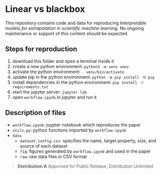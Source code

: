# Linear vs blackbox

This repository contains code and data for reproducing *Interpretable models for extrapolation in scientific machine learning*. No ongoing maintenance or support of this content should be expected.

## Steps for reproduction
1. download this folder and open a terminal inside it
1. create a new python environment: `python3 -m venv venv`
1. activate the python environment: `. venv/bin/activate`
1. update pip in the python environment: `python -m pip install -U pip`
1. install dependencies in the python environment: `pip install -r requirements.txt`
1. start the jupyter server: `jupyter lab`
1. open `workflow.ipynb` in jupyter and run it

## Description of files
* `workflow.ipynb`: juypter notebook which reproduces the paper
* `utils.py`: python functions imported by `workflow.ipynb`
* `data`
    * `dataset_config.csv`: specifies the name, target property, size, and source of each dataset
    * `fig`: figures generated by `workflow.ipynb` and used in the paper
    * `raw`: raw data files in CSV format




> **Distribution A**
> Approved for Public Release, Distribution Unlimited